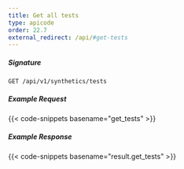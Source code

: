 ```yaml
---
title: Get all tests
type: apicode
order: 22.7
external_redirect: /api/#get-tests
---
```


##### Signature
`GET /api/v1/synthetics/tests`

##### Example Request

{{< code-snippets basename="get_tests" >}}

##### Example Response

{{< code-snippets basename="result.get_tests" >}}
